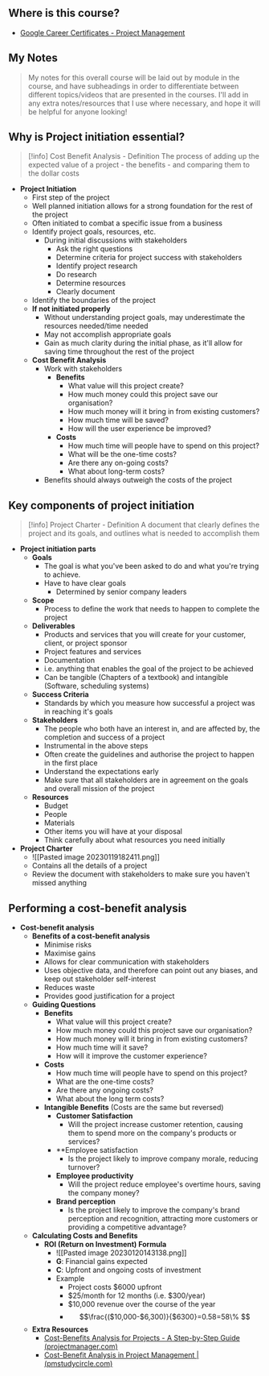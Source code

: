 ## Where is this course?
- [Google Career Certificates - Project Management](https://www.coursera.org/professional-certificates/google-project-management)

## My Notes
> My notes for this overall course will be laid out by module in the course, and have subheadings in order to differentiate between different topics/videos that are presented in the courses. I'll add in any extra notes/resources that I use where necessary, and hope it will be helpful for anyone looking!


## Why is Project initiation essential?
> [!info] Cost Benefit Analysis - Definition
> The process of adding up the expected value of a project - the benefits - and comparing them to the dollar costs

- **Project Initiation**
	- First step of the project
	- Well planned initiation allows for a strong foundation for the rest of the project
	- Often initiated to combat a specific issue from a business
	- Identify project goals, resources, etc.
		- During initial discussions with stakeholders
			- Ask the right questions
			- Determine criteria for project success with stakeholders
			- Identify project research
			- Do research
			- Determine resources
			- Clearly document
	- Identify the boundaries of the project
	- **If not initiated properly**
		- Without understanding project goals, may underestimate the resources needed/time needed
		- May not accomplish appropriate goals
		- Gain as much clarity during the initial phase, as it'll allow for saving time throughout the rest of the project
	- **Cost Benefit Analysis**
		- Work with stakeholders
			- **Benefits**
				- What value will this project create?
				- How much money could this project save our organisation?
				- How much money will it bring in from existing customers?
				- How much time will be saved?
				- How will the user experience be improved?
			- **Costs**
				- How much time will people have to spend on this project?
				- What will be the one-time costs?
				- Are there any on-going costs?
				- What about long-term costs?
		- Benefits should always outweigh the costs of the project

## Key components of project initiation
> [!info] Project Charter - Definition
> A document that clearly defines the project and its goals, and outlines what is needed to accomplish them
- **Project initiation parts**
	- **Goals**
		- The goal is what you've been asked to do and what you're trying to achieve.
		- Have to have clear goals
			- Determined by senior company leaders
	- **Scope**
		- Process to define the work that needs to happen to complete the project
	- **Deliverables**
		- Products and services that you will create for your customer, client, or project sponsor
		- Project features and services
		- Documentation
		- i.e. anything that enables the goal of the project to be achieved
		- Can be tangible (Chapters of a textbook) and intangible (Software, scheduling systems)
	- **Success Criteria**
		- Standards by which you measure how successful a project was in reaching it's goals
	- **Stakeholders**
		- The people who both have an interest in, and are affected by, the completion and success of a project
		- Instrumental in the above steps
		- Often create the guidelines and authorise the project to happen in the first place
		- Understand the expectations early
		- Make sure that all stakeholders are in agreement on the goals and overall mission of the project
	- **Resources**
		- Budget
		- People
		- Materials
		- Other items you will have at your disposal
		- Think carefully about what resources you need initially
- **Project Charter**
	- ![[Pasted image 20230119182411.png]]
	- Contains all the details of a project
	- Review the document with stakeholders to make sure you haven't missed anything

## Performing a cost-benefit analysis
- **Cost-benefit analysis**
	- **Benefits of a cost-benefit analysis**
		- Minimise risks
		- Maximise gains
		- Allows for clear communication with stakeholders
		- Uses objective data, and therefore can point out any biases, and keep out stakeholder self-interest
		- Reduces waste
		- Provides good justification for a project
	- **Guiding Questions**
		- **Benefits**
			- What value will this project create?
			- How much money could this project save our organisation?
			- How much money will it bring in from existing customers?
			- How much time will it save?
			- How will it improve the customer experience?
		- **Costs**
			- How much time will people have to spend on this project?
			- What are the one-time costs?
			- Are there any ongoing costs?
			- What about the long term costs?
		- **Intangible Benefits** (Costs are the same but reversed)
			- **Customer Satisfaction**
				- Will the project increase customer retention, causing them to spend more on the company's products or services?
			- **Employee satisfaction
				- Is the project likely to improve company morale, reducing turnover?
			- **Employee productivity**
				- Will the project reduce employee's overtime hours, saving the company money?
			- **Brand perception**
				- Is the project likely to improve the company's brand perception and recognition, attracting more customers or providing a competitive advantage?
	- **Calculating Costs and Benefits**
		- **ROI (Return on Investment) Formula**
			- ![[Pasted image 20230120143138.png]]
			- **G**: Financial gains expected
			- **C**: Upfront and ongoing costs of investment
			- Example
				- Project costs $6000 upfront
				- $25/month for 12 months (i.e. $300/year)
				- $10,000 revenue over the course of the year
				- $$\frac{($10,000-$6,300)}{$6300}=0.58=58\% $$
	- **Extra Resources**
		- [Cost-Benefits Analysis for Projects - A Step-by-Step Guide (projectmanager.com)](https://www.projectmanager.com/blog/cost-benefit-analysis-for-projects-a-step-by-step-guide)
		- [Cost-Benefit Analysis in Project Management | (pmstudycircle.com)](https://pmstudycircle.com/cost-benefit-or-benefit-cost-analysis/#:~:text=Cost%2Dbenefit%20analysis%20is%20a,during%20the%20project%20selection%20analysis)

